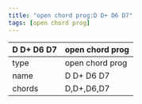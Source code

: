```yaml
---
title: "open chord prog:D D+ D6 D7"
tags: [open chord prog]
---
```


|D D+ D6 D7|open chord prog|
|---|---|
|type|open chord prog|
|name|D D+ D6 D7|
|chords|D,D+,D6,D7|


